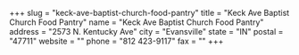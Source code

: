 +++
slug = "keck-ave-baptist-church-food-pantry"
title = "Keck Ave Baptist Church Food Pantry"
name = "Keck Ave Baptist Church Food Pantry"
address = "2573 N. Kentucky Ave"
city = "Evansville"
state = "IN"
postal = "47711"
website = ""
phone = "812 423-9117"
fax = ""
+++
